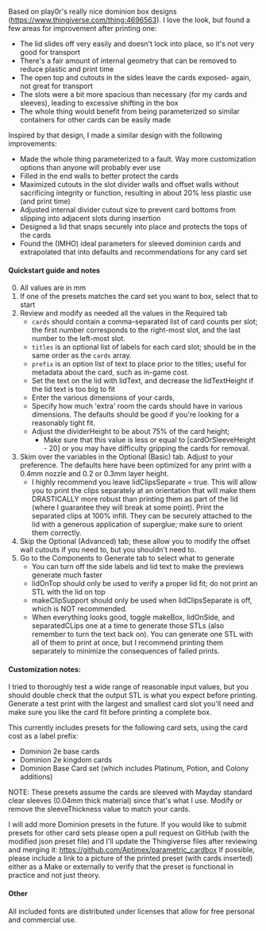 Based on play0r's really nice dominion box designs (https://www.thingiverse.com/thing:4696563). I love the look, but found a few areas for improvement after printing one:
- The lid slides off very easily and doesn't lock into place, so it's not very good for transport
- There's a fair amount of internal geometry that can be removed to reduce plastic and print time
- The open top and cutouts in the sides leave the cards exposed- again, not great for transport
- The slots were a bit more spacious than necessary (for my cards and sleeves), leading to excessive shifting in the box
- The whole thing would benefit from being parameterized so similar containers for other cards can be easily made


Inspired by that design, I made a similar design with the following improvements:
- Made the whole thing parameterized to a fault. Way more customization options than anyone will probably ever use
- Filled in the end walls to better protect the cards
- Maximized cutouts in the slot divider walls and offset walls without sacrificing integrity or function, resulting in about 20% less plastic use (and print time)
- Adjusted internal divider cutout size to prevent card bottoms from slipping into adjacent slots during insertion
- Designed a lid that snaps securely into place and protects the tops of the cards
- Found the (IMHO) ideal parameters for sleeved dominion cards and extrapolated that into defaults and recommendations for any card set

#### Quickstart guide and notes
0. All values are in mm
1. If one of the presets matches the card set you want to box, select that to start
2. Review and modify as needed all the values in the Required tab
    - `cards` should contain a comma-separated list of card counts per slot; the first number corresponds to the right-most slot, and the last number to the left-most slot.
    - `titles` is an optional list of labels for each card slot; should be in the same order as the `cards` array.
    - `prefix` is an option list of text to place prior to the titles; useful for metadata about the card, such as in-game cost.
    - Set the text on the lid with lidText, and decrease the lidTextHeight if the lid text is too big to fit
    - Enter the various dimensions of your cards,
    - Specify how much 'extra' room the cards should have in various dimensions. The defaults should be good if you're looking for a reasonably tight fit.
    - Adjust the dividerHeight to be about 75% of the card height;
        - Make sure that this value is less or equal to [cardOrSleeveHeight - 20] or you may have difficulty gripping the cards for removal.
3. Skim over the variables in the Optional (Basic) tab. Adjust to your preference. The defaults here have been optimized for any print with a 0.4mm nozzle and 0.2 or 0.3mm layer height.
    - I highly recommend you leave lidClipsSeparate = true. This will allow you to print the clips separately at an orientation that will make them DRASTICALLY more robust than printing them as part of the lid (where I guarantee they will break at some point). Print the separated clips at 100% infill. They can be securely attached to the lid with a generous application of superglue; make sure to orient them correctly.
4. Skip the Optional (Advanced) tab; these allow you to modify the offset wall cutouts if you need to, but you shouldn't need to.
5. Go to the Components to Generate tab to select what to generate
    - You can turn off the side labels and lid text to make the previews generate much faster
    - lidOnTop should only be used to verify a proper lid fit; do not print an STL with the lid on top
    - makeClipSupport should only be used when lidClipsSeparate is off, which is NOT recommended.
    - When everything looks good, toggle makeBox, lidOnSide, and separatedCLips one at a time to generate those STLs (also remember to turn the text back on). You can generate one STL with all of them to print at once, but I recommend printing them separately to minimize the consequences of failed prints.


#### Customization notes:
I tried to thoroughly test a wide range of reasonable input values, but you should double check that the output STL is what you expect before printing. Generate a test print with the largest and smallest card slot you'll need and make sure you like the card fit before printing a complete box.

This currently includes presets for the following card sets, using the card cost as a label prefix:
- Dominion 2e base cards
- Dominion 2e kingdom cards
- Dominion Base Card set (which includes Platinum, Potion, and Colony additions)

NOTE: These presets assume the cards are sleeved with Mayday standard clear sleeves (0.04mm thick material) since that's what I use. Modify or remove the sleeveThickness value to match your cards.

I will add more Dominion presets in the future. If you would like to submit presets for other card sets please open a pull request on GitHub (with the modified json preset file) and I'll update the Thingiverse files after reviewing and merging it: https://github.com/Aptimex/parametric_cardbox
If possible, please include a link to a picture of the printed preset (with cards inserted) either as a Make or externally to verify that the preset is functional in practice and not just theory.


#### Other
All included fonts are distributed under licenses that allow for free personal and commercial use.
